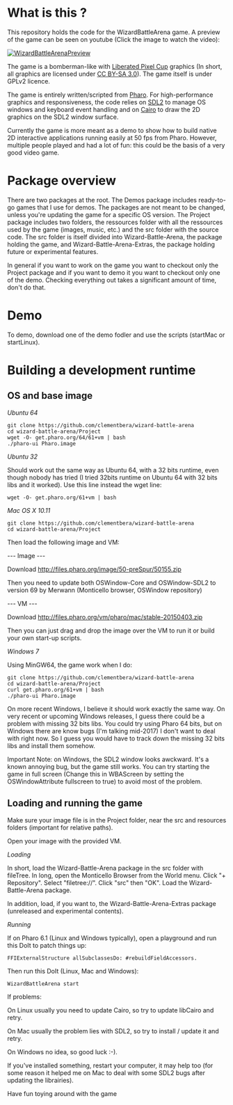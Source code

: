 # What is this ?

This repository holds the code for the WizardBattleArena game. A preview of the game can be seen on youtube (Click the image to watch the video):

[![WizardBattleArenaPreview](https://img.youtube.com/vi/srPdFgbyS6s/0.jpg)](https://www.youtube.com/watch?v=srPdFgbyS6s)

The game is a bomberman-like with [Liberated Pixel Cup](http://lpc.opengameart.org/) graphics (In short, all graphics are licensed under [CC BY-SA 3.0](https://creativecommons.org/licenses/by-sa/3.0/)). The game itself is under GPLv2 licence. 

The game is entirely written/scripted from [Pharo](https://pharo.org/). For high-performance graphics and responsiveness, the code relies on [SDL2](https://www.libsdl.org/download-2.0.php) to manage OS windows and keyboard event handling and on [Cairo](https://www.cairographics.org/) to draw the 2D graphics on the SDL2 window surface.

Currently the game is more meant as a demo to show how to build native 2D interactive applications running easily at 50 fps from Pharo. However, multiple people played and had a lot of fun: this could be the basis of a very good video game.

# Package overview

There are two packages at the root. The Demos package includes ready-to-go games that I use for demos. The packages are not meant to be changed, unless you're updating the game for a specific OS version. The Project package includes two folders, the ressources folder with all the ressources used by the game (images, music, etc.) and the src folder with the source code. The src folder is itself divided into Wizard-Battle-Arena, the package holding the game, and Wizard-Battle-Arena-Extras, the package holding future or experimental features.

In general if you want to work on the game you want to checkout only the Project package and if you want to demo it you want to checkout only one of the demo. Checking everything out takes a significant amount of time, don't do that.

# Demo

To demo, download one of the demo fodler and use the scripts (startMac or startLinux).

# Building a development runtime

## OS and base image

*Ubuntu 64*

	git clone https://github.com/clementbera/wizard-battle-arena
	cd wizard-battle-arena/Project
	wget -O- get.pharo.org/64/61+vm | bash
	./pharo-ui Pharo.image

*Ubuntu 32*

Should work out the same way as Ubuntu 64, with a 32 bits runtime, even though nobody has tried (I tried 32bits runtime on Ubuntu 64 with 32 bits libs and it worked). Use this line instead the wget line:

	wget -O- get.pharo.org/61+vm | bash

*Mac OS X 10.11*

	git clone https://github.com/clementbera/wizard-battle-arena
	cd wizard-battle-arena/Project

Then load the following image and VM:

--- Image ---

Download http://files.pharo.org/image/50-preSpur/50155.zip

Then you need to update both OSWindow-Core and OSWindow-SDL2 to version 69 by Merwann (Monticello browser, OSWindow repository)

--- VM ---

Download http://files.pharo.org/vm/pharo/mac/stable-20150403.zip

Then you can just drag and drop the image over the VM to run it or build your own start-up scripts.

*Windows 7*

Using MinGW64, the game work when I do:

	git clone https://github.com/clementbera/wizard-battle-arena
	cd wizard-battle-arena/Project
	curl get.pharo.org/61+vm | bash
	./pharo-ui Pharo.image 

On more recent Windows, I believe it should work exactly the same way. On very recent or upcoming Windows releases, I guess there could be a problem with missing 32 bits libs. You could try using Pharo 64 bits, but on Windows there are know bugs (I'm talking mid-2017) I don't want to deal with right now. So I guess you would have to track down the missing 32 bits libs and install them somehow.

Important Note: on Windows, the SDL2 window looks awckward. It's a known annoying bug, but the game still works. You can try starting the game in full screen (Change this in WBAScreen by setting the OSWindowAttribute fullscreen to true) to avoid most of the problem.

## Loading and running the game

Make sure your image file is in the Project folder, near the src and resources folders (important for relative paths). 

Open your image with the provided VM.

*Loading*

In short, load the Wizard-Battle-Arena package in the src folder with fileTree. In long, open the Monticello Browser from the World menu. Click "+ Repository". Select "filetree://". Click "src" then "OK". Load the Wizard-Battle-Arena package.

In addition, load, if you want to, the Wizard-Battle-Arena-Extras package (unreleased and experimental contents).

*Running*

If on Pharo 6.1 (Linux and Windows typically), open a playground and run this DoIt to patch things up:

	FFIExternalStructure allSubclassesDo: #rebuildFieldAccessors.

Then run this DoIt (Linux, Mac and Windows):

	WizardBattleArena start

If problems:

On Linux usually you need to update Cairo, so try to update libCairo and retry.

On Mac usually the problem lies with SDL2, so try to install / update it and retry.

On Windows no idea, so good luck :-).

If you've installed something, restart your computer, it may help too (for some reason it helped me on Mac to deal with some SDL2 bugs after updating the librairies).

Have fun toying around with the game

